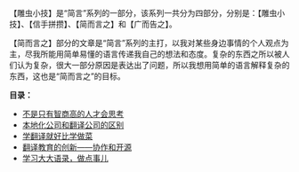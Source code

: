 【雕虫小技】是“简言”系列的一部分，该系列一共分为四部分，分别是：【雕虫小技】、【信手拼攒】、【简而言之】和【广而告之】。

【简而言之】部分的文章是“简言”系列的主打，以我对某些身边事情的个人观点为主，尽我所能用简单易懂的语言传递我自己的想法和态度。复杂的东西之所以被人们认为复杂，很大一部分原因是表达出了问题，所以我想用简单的语言解释复杂的东西，这也是“简而言之”的目标。

**目录：**

   * [不是只有智商高的人才会思考](1.html)
   * [本地化公司和翻译公司的区别](2.html)
   * [学翻译就好比学做菜](3.html)
   * [翻译教育的创新——协作和开源](4.html)
   * [学习大大语录，做点事儿](5.html)